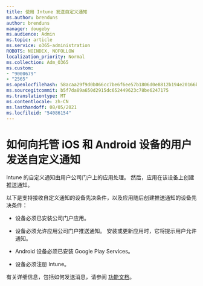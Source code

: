 ```yaml
---
title: 使用 Intune 发送自定义通知
ms.author: brenduns
author: brenduns
manager: dougeby
ms.audience: Admin
ms.topic: article
ms.service: o365-administration
ROBOTS: NOINDEX, NOFOLLOW
localization_priority: Normal
ms.collection: Adm_O365
ms.custom:
- "9000679"
- "2565"
ms.openlocfilehash: 58acaa29f9d0b066cc7be6f6ee57b1806d0e8812b194e20166b133b7715226a8
ms.sourcegitcommit: b5f7da89a650d2915dc652449623c78be6247175
ms.translationtype: MT
ms.contentlocale: zh-CN
ms.lasthandoff: 08/05/2021
ms.locfileid: "54086154"
---
```

# <a name="how-to-send-custom-notifications-to-the-users-of-managed-ios-and-android-devices"></a>如何向托管 iOS 和 Android 设备的用户发送自定义通知

Intune 的自定义通知由用户公司门户上的应用处理。 然后，应用在该设备上创建推送通知。

以下是支持接收自定义通知的设备先决条件，以及应用随后创建推送通知的设备先决条件：

- 设备必须已安装公司门户应用。  

- 设备必须允许应用公司门户推送通知。 安装或更新应用时，它将提示用户允许通知。

- Android 设备必须已安装 Google Play Services。

- 设备必须注册 Intune。

有关详细信息，包括如何发送消息，请参阅 [功能文档](https://docs.microsoft.com/intune/custom-notifications)。
